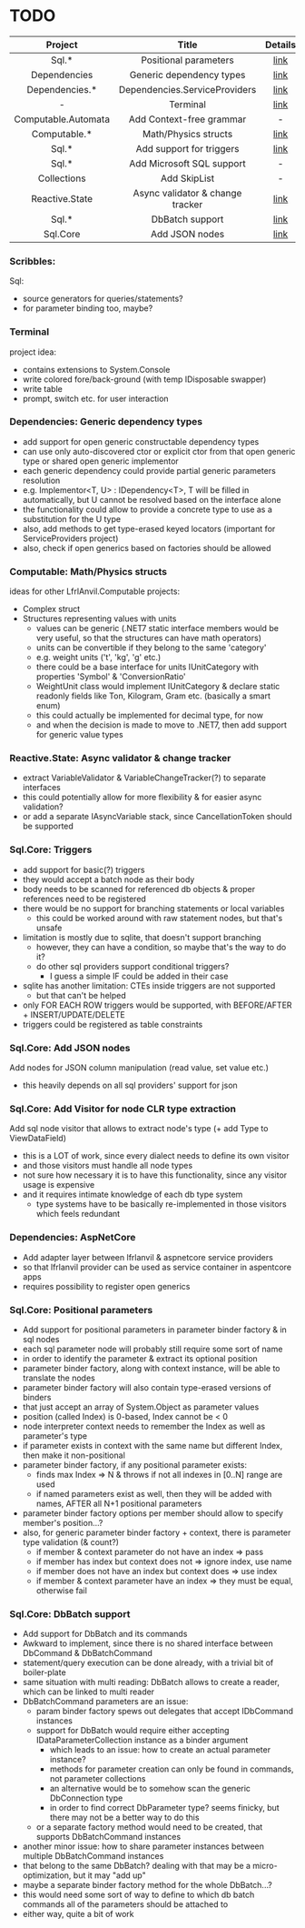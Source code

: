 # TODO
|       Project       |              Title               |                        Details                         |                  Requirements                  |
|:-------------------:|:--------------------------------:|:------------------------------------------------------:|:----------------------------------------------:|
|        Sql.*        |      Positional parameters       |         [link](#sqlcore-positional-parameters)         |                       -                        |
|    Dependencies     |     Generic dependency types     |     [link](#dependencies-generic-dependency-types)     |                       -                        |
|   Dependencies.*    |  Dependencies.ServiceProviders   |            [link](#dependencies-aspnetcore)            | [link](#dependencies-generic-dependency-types) |
|          -          |             Terminal             |                   [link](#terminal)                    |                       -                        |
| Computable.Automata |     Add Context-free grammar     |                           -                            |                       -                        |
|    Computable.*     |       Math/Physics structs       |        [link](#computable-mathphysics-structs)         |                       -                        |
|        Sql.*        |     Add support for triggers     |               [link](#sqlcore-triggers)                |                       -                        |
|        Sql.*        |    Add Microsoft SQL support     |                           -                            |                       -                        |
|     Collections     |           Add SkipList           |                           -                            |                       -                        |
|   Reactive.State    | Async validator & change tracker | [link](#reactivestate-async-validator--change-tracker) |                       -                        |
|        Sql.*        |         DbBatch support          |            [link](#sqlcore-dbbatch-support)            |                       -                        |
|      Sql.Core       |          Add JSON nodes          |            [link](#sqlcore-add-json-nodes)             |                       -                        |

### Scribbles:
Sql:
- source generators for queries/statements?
- for parameter binding too, maybe?


### Terminal
project idea:
- contains extensions to System.Console
- write colored fore/back-ground (with temp IDisposable swapper)
- write table
- prompt, switch etc. for user interaction

### Dependencies: Generic dependency types
- add support for open generic constructable dependency types
- can use only auto-discovered ctor or explicit ctor from that open generic type or shared open generic implementor
- each generic dependency could provide partial generic parameters resolution
- e.g. Implementor\<T, U\> : IDependency\<T\>, T will be filled in automatically, but U cannot be resolved based on the interface alone
- the functionality could allow to provide a concrete type to use as a substitution for the U type
- also, add methods to get type-erased keyed locators (important for ServiceProviders project)
- also, check if open generics based on factories should be allowed

### Computable: Math/Physics structs
ideas for other LfrlAnvil.Computable projects:
- Complex struct
- Structures representing values with units
  - values can be generic (.NET7 static interface members would be very useful, so that the structures can have math operators)
  - units can be convertible if they belong to the same 'category'
  - e.g. weight units ('t', 'kg', 'g' etc.)
  - there could be a base interface for units IUnitCategory with properties 'Symbol' & 'ConversionRatio'
  - WeightUnit class would implement IUnitCategory & declare static readonly fields like Ton, Kilogram, Gram etc. (basically a smart enum)
  - this could actually be implemented for decimal type, for now
  - and when the decision is made to move to .NET7, then add support for generic value types

### Reactive.State: Async validator & change tracker
- extract VariableValidator & VariableChangeTracker(?) to separate interfaces
- this could potentially allow for more flexibility & for easier async validation?
- or add a separate IAsyncVariable stack, since CancellationToken should be supported

### Sql.Core: Triggers
- add support for basic(?) triggers
- they would accept a batch node as their body
- body needs to be scanned for referenced db objects & proper references need to be registered
- there would be no support for branching statements or local variables
  - this could be worked around with raw statement nodes, but that's unsafe
- limitation is mostly due to sqlite, that doesn't support branching
  - however, they can have a condition, so maybe that's the way to do it?
  - do other sql providers support conditional triggers?
    - I guess a simple IF could be added in their case
- sqlite has another limitation: CTEs inside triggers are not supported
  - but that can't be helped
- only FOR EACH ROW triggers would be supported, with BEFORE/AFTER + INSERT/UPDATE/DELETE
- triggers could be registered as table constraints

### Sql.Core: Add JSON nodes
Add nodes for JSON column manipulation (read value, set value etc.)
- this heavily depends on all sql providers' support for json

### Sql.Core: Add Visitor for node CLR type extraction
Add sql node visitor that allows to extract node's type (+ add Type to ViewDataField)
- this is a LOT of work, since every dialect needs to define its own visitor
- and those visitors must handle all node types
- not sure how necessary it is to have this functionality, since any visitor usage is expensive
- and it requires intimate knowledge of each db type system
  - type systems have to be basically re-implemented in those visitors which feels redundant

### Dependencies: AspNetCore
- Add adapter layer between lfrlanvil & aspnetcore service providers
- so that lfrlanvil provider can be used as service container in aspentcore apps
- requires possibility to register open generics

### Sql.Core: Positional parameters
- Add support for positional parameters in parameter binder factory & in sql nodes
- each sql parameter node will probably still require some sort of name
- in order to identify the parameter & extract its optional position
- parameter binder factory, along with context instance, will be able to translate the nodes
- parameter binder factory will also contain type-erased versions of binders
- that just accept an array of System.Object as parameter values
- position (called Index) is 0-based, Index cannot be < 0
- node interpreter context needs to remember the Index as well as parameter's type
- if parameter exists in context with the same name but different Index, then make it non-positional
- parameter binder factory, if any positional parameter exists:
  - finds max Index => N & throws if not all indexes in \[0..N\] range are used
  - if named parameters exist as well, then they will be added with names, AFTER all N+1 positional parameters
- parameter binder factory options per member should allow to specify member's position...?
- also, for generic parameter binder factory + context, there is parameter type validation (& count?)
  - if member & context parameter do not have an index => pass
  - if member has index but context does not => ignore index, use name
  - if member does not have an index but context does => use index
  - if member & context parameter have an index => they must be equal, otherwise fail

### Sql.Core: DbBatch support
- Add support for DbBatch and its commands
- Awkward to implement, since there is no shared interface between DbCommand & DbBatchCommand
- statement/query execution can be done already, with a trivial bit of boiler-plate
- same situation with multi reading: DbBatch allows to create a reader, which can be linked to multi reader
- DbBatchCommand parameters are an issue:
  - param binder factory spews out delegates that accept IDbCommand instances
  - support for DbBatch would require either accepting IDataParameterCollection instance as a binder argument
    - which leads to an issue: how to create an actual parameter instance?
    - methods for parameter creation can only be found in commands, not parameter collections
    - an alternative would be to somehow scan the generic DbConnection type
    - in order to find correct DbParameter type? seems finicky, but there may not be a better way to do this
  - or a separate factory method would need to be created, that supports DbBatchCommand instances
- another minor issue: how to share parameter instances between multiple DbBatchCommand instances
- that belong to the same DbBatch? dealing with that may be a micro-optimization, but it may "add up"
- maybe a separate binder factory method for the whole DbBatch...?
- this would need some sort of way to define to which db batch commands all of the parameters should be attached to
- either way, quite a bit of work
